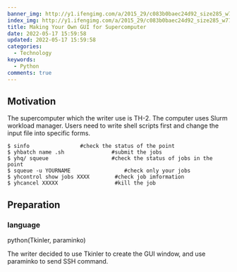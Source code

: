 ```yaml
---
banner_img: http://y1.ifengimg.com/a/2015_29/c083b0baec24d92_size285_w772_h472.jpg
index_img: http://y1.ifengimg.com/a/2015_29/c083b0baec24d92_size285_w772_h472.jpg
title: Making Your Own GUI for Supercomputer
date: 2022-05-17 15:59:58
updated: 2022-05-17 15:59:58
categories:
  - Technology
keywords:
  - Python
comments: true
---
```

## Motivation

The supercomputer which the writer use is TH-2. The computer uses Slurm workload manager. Users need to write shell scripts first and change the input file into specific forms. 

```shell
$ sinfo                #check the status of the point
$ yhbatch name .sh               #submit the jobs
$ yhq/ squeue                    #check the status of jobs in the point
$ squeue -u YOURNAME                 #check only your jobs 
$ yhcontrol show jobs XXXX        #check job imformation
$ yhcancel XXXXX                  #kill the job
```

## Preparation

### language

python(Tkinler, paraminko)

The writer decided to use Tkinler to create the GUI window, and use paraminko to send SSH command.